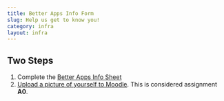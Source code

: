 ```yaml
---
title: Better Apps Info Form
slug: Help us get to know you!
category: infra
layout: infra
---
```


## Two Steps

1. Complete the [Better Apps Info Sheet](https://docs.google.com/spreadsheet/viewform?formkey=dFExX1RReFBPMTJuR1pZLWFCdU82WFE6MQ#gid=0)
1. [Upload a picture of yourself to Moodle](http://moodle.berea.edu/course/view.php?id=1727). This is considered assignment **A0**.
